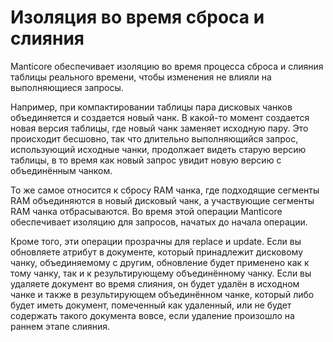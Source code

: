 # Изоляция во время сброса и слияния

Manticore обеспечивает изоляцию во время процесса сброса и слияния таблицы реального времени, чтобы изменения не влияли на выполняющиеся запросы.

Например, при компактировании таблицы пара дисковых чанков объединяется и создается новый чанк. В какой-то момент создается новая версия таблицы, где новый чанк заменяет исходную пару. Это происходит бесшовно, так что длительно выполняющийся запрос, использующий исходные чанки, продолжает видеть старую версию таблицы, в то время как новый запрос увидит новую версию с объединённым чанком.

То же самое относится к сбросу RAM чанка, где подходящие сегменты RAM объединяются в новый дисковый чанк, а участвующие сегменты RAM чанка отбрасываются. Во время этой операции Manticore обеспечивает изоляцию для запросов, начатых до начала операции.

Кроме того, эти операции прозрачны для replace и update. Если вы обновляете атрибут в документе, который принадлежит дисковому чанку, объединяемому с другим, обновление будет применено как к тому чанку, так и к результирующему объединённому чанку. Если вы удаляете документ во время слияния, он будет удалён в исходном чанке и также в результирующем объединённом чанке, который либо будет иметь документ, помеченный как удаленный, или не будет содержать такого документа вовсе, если удаление произошло на раннем этапе слияния.
<!-- proofread -->

